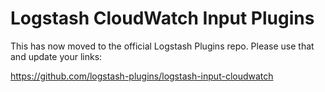 # Logstash CloudWatch Input Plugins

This has now moved to the official Logstash Plugins repo. Please use that and update your links:

https://github.com/logstash-plugins/logstash-input-cloudwatch

